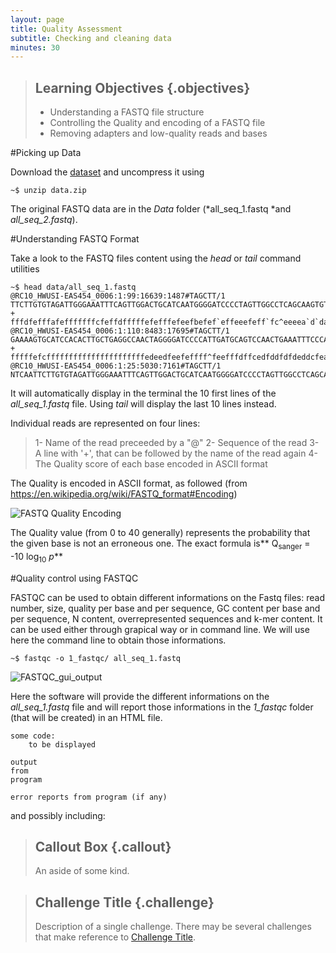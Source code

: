 ```yaml
---
layout: page
title: Quality Assessment
subtitle: Checking and cleaning data
minutes: 30
---
```

> ## Learning Objectives {.objectives}
>
> * Understanding a FASTQ file structure
> * Controlling the Quality and encoding of a FASTQ file
> * Removing adapters and low-quality reads and bases

#Picking up Data

Download the [dataset][dataLink] and uncompress it using
~~~{.bash}
~$ unzip data.zip
~~~
The original FASTQ data are in the *Data* folder (*all_seq_1.fastq *and *all_seq_2.fastq*).

#Understanding FASTQ Format

Take a look to the FASTQ files content using the *head* or *tail* command utilities

~~~{.bash}
~$ head data/all_seq_1.fastq
@RC10_HWUSI-EAS454_0006:1:99:16639:1487#TAGCTT/1
TTCTTGTGTAGATTGGGAAATTTCAGTTGGACTGCATCAATGGGGATCCCCTAGTTGGCCTCAGCAAGTGTGGAAG
+
fffdfefffafefffffffcfeffdfffffefefffefeefbefef`effeeefeff`fc^eeeea`d`dadbbad
@RC10_HWUSI-EAS454_0006:1:110:8483:17695#TAGCTT/1
GAAAAGTGCATCCACACTTGCTGAGGCCAACTAGGGGATCCCCATTGATGCAGTCCAACTGAAATTTCCCAATCTA
+
fffffefcffffffffffffffffffffffedeedfeefeffff^feefffdffcedfddfdfdeddcfea\dade
@RC10_HWUSI-EAS454_0006:1:25:5030:7161#TAGCTT/1
NTCAATTCTTGTGTAGATTGGGAAATTTCAGTTGGACTGCATCAATGGGGATCCCCTAGTTGGCCTCAGCAAGTGA
~~~

It will automatically display in the terminal the 10 first lines of the *all_seq_1.fastq* file. Using *tail* will display the last 10 lines instead.

Individual reads are represented on four lines:
> 1- Name of the read preceeded by a "@"
> 2- Sequence of the read
> 3- A line with '+', that can be followed by the name of the read again
> 4- The Quality score of each base encoded in ASCII format

The Quality is encoded in ASCII format, as followed (from https://en.wikipedia.org/wiki/FASTQ_format#Encoding)

![FASTQ Quality Encoding](/home/ftarkin/Dropbox/Data-lessons/img/NGSmapping_fastqEncoding.png  "FASTQ Quality Encoding")

The Quality value (from 0 to 40 generally) represents the probability that the given base is not an erroneous one. The exact formula is** Q<sub>sanger</sub> = -10 log<sub>10</sub> *p***

#Quality control using FASTQC

FASTQC can be used to obtain different informations on the Fastq files: read number, size, quality per base and per sequence, GC content per base and per sequence, N content, overrepresented sequences and k-mer content. It can be used either through grapical way or in command line. We will use here the command line to obtain those informations.

~~~{.bash}
~$ fastqc -o 1_fastqc/ all_seq_1.fastq
~~~

![FASTQC_gui_output](http://www.bioinformatics.babraham.ac.uk/projects/fastqc/fastqc.png  "FASTQC GUI Output")

Here the software will provide the different informations on the *all_seq_1.fastq* file and will report those informations in the *1_fastqc* folder (that will be created) in an HTML file.




~~~ {.python}
some code:
    to be displayed
~~~
~~~ {.output}
output
from
program
~~~
~~~ {.error}
error reports from program (if any)
~~~

and possibly including:

> ## Callout Box {.callout}
>
> An aside of some kind.

> ## Challenge Title {.challenge}
>
> Description of a single challenge.
> There may be several challenges
> that make reference to [Challenge Title](01-one.html#challenge-title).


[dataLink]:http://***/data.zip